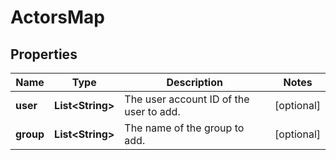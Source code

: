 # ActorsMap

## Properties
Name | Type | Description | Notes
------------ | ------------- | ------------- | -------------
**user** | **List&lt;String&gt;** | The user account ID of the user to add. |  [optional]
**group** | **List&lt;String&gt;** | The name of the group to add. |  [optional]
